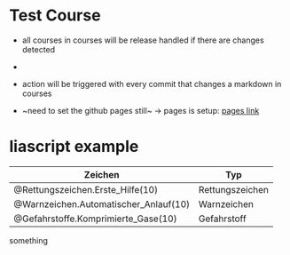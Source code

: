 <!--
author: Volker Göhler
version: 0.0.3
comment: Test Course for the action release system
import: https://github.com/vgoehler/DiAgnostiK_Bilder_Test/blob/main/makros.md?raw=true
-->
# Test Course

- all courses in courses will be release handled if there are changes detected
- 
- action will be triggered with every commit that changes a markdown in courses

- ~need to set the github pages still~ -> pages is setup: [pages link](https://vgoehler.github.io/DiAgnostiK_LiaScript/)

# liascript example

Zeichen | Typ
--- | ---
@Rettungszeichen.Erste_Hilfe(10) | Rettungszeichen
@Warnzeichen.Automatischer_Anlauf(10) | Warnzeichen
@Gefahrstoffe.Komprimierte_Gase(10) | Gefahrstoff
something

